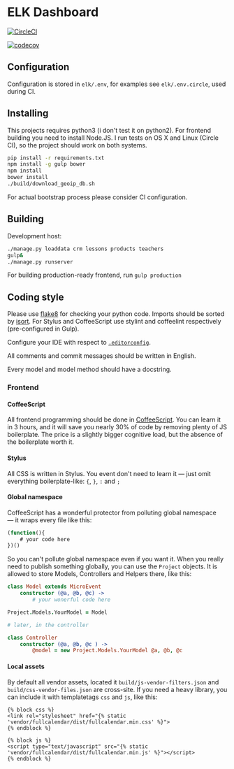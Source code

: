 # ELK Dashboard

[![CircleCI](https://circleci.com/gh/f213/elk-dashboard.svg?style=svg&circle-token=2ce041d53271e60d7afa4efc393f981684951089)](https://circleci.com/gh/f213/elk-dashboard)


[![codecov](https://codecov.io/gh/f213/elk-dashboard/branch/master/graph/badge.svg?token=qDGzPnPA1v)](https://codecov.io/gh/f213/elk-dashboard)

## Configuration

Configuration is stored in `elk/.env`, for examples see `elk/.env.circle`, used during CI.

## Installing

This projects requires python3 (i don't test it on python2). For frontend building you need to install Node.JS. I run tests on OS X and Linux (Circle CI), so the project should work on both systems.

```sh
pip install -r requirements.txt
npm install -g gulp bower
npm install
bower install
./build/download_geoip_db.sh
```

For actual bootstrap process please consider CI configuration.

## Building

Development host:

```sh
./manage.py loaddata crm lessons products teachers
gulp&
./manage.py runserver
```

For building production-ready frontend, run `gulp production`

## Coding style

Please use [flake8](https://pypi.python.org/pypi/flake8) for checking your python code. Imports should be sorted by [isort](https://github.com/timothycrosley/isort). For Stylus and CoffeeScript use stylint and coffeelint respectively (pre-configured in Gulp).

Configure your IDE with respect to [`.editorconfig`](http://editorconfig.org).

All comments and commit messages should be written in English.

Every model and model method should have a docstring.

### Frontend

#### CoffeeScript
All frontend programming should be done in [CoffeeScript](http://coffeescript.org). You can learn it in 3 hours, and it will save you nearly 30% of code by removing plenty of JS boilerplate. The price is a slightly bigger cognitive load, but the absence of the boilerplate worth it.

#### Stylus
All CSS is written in Stylus. You event don't need to learn it — just omit everything boilerplate-like: `{`, `}`, `:` and `;`

#### Global namespace
CoffeeScript has a wonderful protector from polluting global namespace — it wraps every file like this:
```javascript
(function(){
    # your code here
})()
```
So you can't pollute global namespace even if you want it.
When you really need to publish something globally, you can use the `Project` objects. It is allowed to store Models, Controllers and Helpers there, like this:
```coffeescript
class Model extends MicroEvent
    constructor (@a, @b, @c) ->
        # your wonerful code here

Project.Models.YourModel = Model

# later, in the controller

class Controller
    constructor (@a, @b, @c ) ->
        @model = new Project.Models.YourModel @a, @b, @c
```

#### Local assets
By default all vendor assets, located it `build/js-vendor-filters.json` and `build/css-vendor-files.json` are cross-site. If you need a heavy library, you can include it with templatetags `css` and `js`, like this:
```django
{% block css %}
<link rel="stylesheet" href="{% static 'vendor/fullcalendar/dist/fullcalendar.min.css' %}">
{% endblock %}

{% block js %}
<script type="text/javascript" src="{% static 'vendor/fullcalendar/dist/fullcalendar.min.js' %}"></script>
{% endblock %}
```
